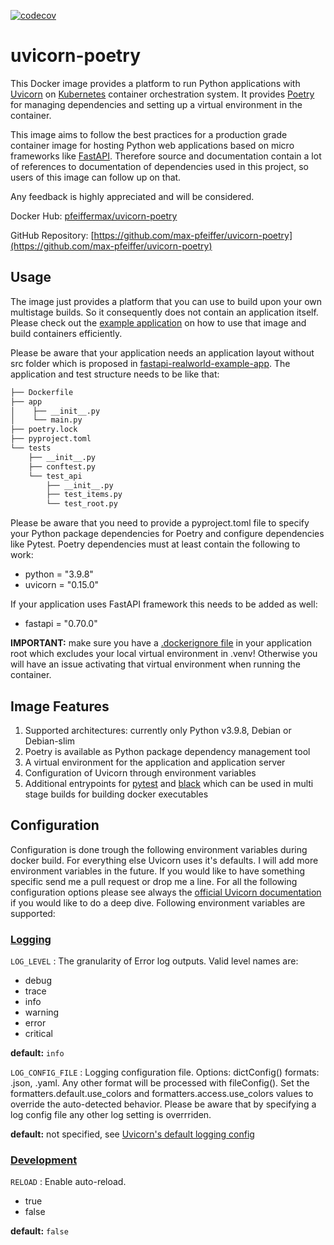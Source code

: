 [![codecov](https://codecov.io/gh/max-pfeiffer/uvicorn-poetry/branch/main/graph/badge.svg?token=WQI2SJJLZN)](https://codecov.io/gh/max-pfeiffer/uvicorn-poetry)
# uvicorn-poetry
This Docker image provides a platform to run Python applications with [Uvicorn](https://github.com/encode/uvicorn) on [Kubernetes](https://kubernetes.io/) container orchestration system.
It provides [Poetry](https://python-poetry.org/) for managing dependencies and setting up a virtual environment in the container.

This image aims to follow the best practices for a production grade container image for hosting Python web applications based
on micro frameworks like [FastAPI](https://fastapi.tiangolo.com/).
Therefore source and documentation contain a lot of references to documentation of dependencies used in this project, so users
of this image can follow up on that.

Any feedback is highly appreciated and will be considered.

Docker Hub: [pfeiffermax/uvicorn-poetry](https://hub.docker.com/r/pfeiffermax/uvicorn-poetry)

GitHub Repository: [https://github.com/max-pfeiffer/uvicorn-poetry](https://github.com/max-pfeiffer/uvicorn-poetry)

## Usage
The image just provides a platform that you can use to build upon your own multistage builds. So it consequently does not contain an
application itself. Please check out the [example application](https://github.com/max-pfeiffer/uvicorn-poetry/tree/main/examples/fast_api_multistage_build)
on how to use that image and build containers efficiently.

Please be aware that your application needs an application layout without src folder which is proposed in
[fastapi-realworld-example-app](https://github.com/nsidnev/fastapi-realworld-example-app).
The application and test structure needs to be like that:
```bash
├── Dockerfile
├── app
│    ├── __init__.py
│    └── main.py
├── poetry.lock
├── pyproject.toml
└── tests
    ├── __init__.py
    ├── conftest.py
    └── test_api
        ├── __init__.py
        ├── test_items.py
        └── test_root.py
```
Please be aware that you need to provide a pyproject.toml file to specify your Python package dependencies for Poetry and configure
dependencies like Pytest. Poetry dependencies must at least contain the following to work:
* python = "3.9.8"
* uvicorn = "0.15.0"

If your application uses FastAPI framework this needs to be added as well:
* fastapi = "0.70.0"

**IMPORTANT:** make sure you have a [.dockerignore file](https://github.com/max-pfeiffer/uvicorn-poetry/blob/main/examples/fast_api_multistage_build/.dockerignore)
in your application root which excludes your local virtual environment in .venv! Otherwise you will have an issue activating that virtual
environment when running the container.

## Image Features
1. Supported architectures: currently only Python v3.9.8, Debian or Debian-slim
2. Poetry is available as Python package dependency management tool
3. A virtual environment for the application and application server
4. Configuration of Uvicorn through environment variables
5. Additional entrypoints for [pytest](https://github.com/max-pfeiffer/uvicorn-poetry/blob/main/build/scripts/pytest_entrypoint.sh)
   and [black](https://github.com/max-pfeiffer/uvicorn-poetry/blob/main/build/scripts/black_entrypoint.sh) which can be used in
   multi stage builds for building docker executables

## Configuration
Configuration is done trough the following environment variables during docker build. For everything else Uvicorn uses it's defaults.
I will add more environment variables in the future. If you would like to have something specific send me a pull request or drop me a line.
For all the following configuration options please see always the
[official Uvicorn documentation](https://www.uvicorn.org/settings/)
if you would like to do a deep dive. Following environment variables are supported:

### [Logging](https://www.uvicorn.org/settings/#logging)
`LOG_LEVEL` : The granularity of Error log outputs. Valid level names are:
* debug
* trace
* info
* warning
* error
* critical

**default:** `info`

`LOG_CONFIG_FILE` : Logging configuration file. Options: dictConfig() formats: .json, .yaml. Any other format will be processed
with fileConfig(). Set the formatters.default.use_colors and formatters.access.use_colors values to override the auto-detected behavior.
Please be aware that by specifying a log config file any other log setting is overrriden.

**default:** not specified, see [Uvicorn's default logging config](https://github.com/encode/uvicorn/blob/master/uvicorn/config.py)

### [Development](https://www.uvicorn.org/settings/#development)
`RELOAD` : Enable auto-reload.
* true
* false

**default:** `false`

